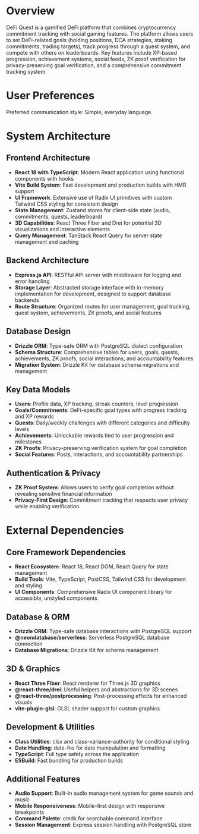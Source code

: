 # Overview

DeFi Quest is a gamified DeFi platform that combines cryptocurrency commitment tracking with social gaming features. The platform allows users to set DeFi-related goals (holding positions, DCA strategies, staking commitments, trading targets), track progress through a quest system, and compete with others on leaderboards. Key features include XP-based progression, achievement systems, social feeds, ZK proof verification for privacy-preserving goal verification, and a comprehensive commitment tracking system.

# User Preferences

Preferred communication style: Simple, everyday language.

# System Architecture

## Frontend Architecture
- **React 18 with TypeScript**: Modern React application using functional components with hooks
- **Vite Build System**: Fast development and production builds with HMR support
- **UI Framework**: Extensive use of Radix UI primitives with custom Tailwind CSS styling for consistent design
- **State Management**: Zustand stores for client-side state (audio, commitments, quests, leaderboard)
- **3D Capabilities**: React Three Fiber and Drei for potential 3D visualizations and interactive elements
- **Query Management**: TanStack React Query for server state management and caching

## Backend Architecture
- **Express.js API**: RESTful API server with middleware for logging and error handling
- **Storage Layer**: Abstracted storage interface with in-memory implementation for development, designed to support database backends
- **Route Structure**: Organized routes for user management, goal tracking, quest system, achievements, ZK proofs, and social features

## Database Design
- **Drizzle ORM**: Type-safe ORM with PostgreSQL dialect configuration
- **Schema Structure**: Comprehensive tables for users, goals, quests, achievements, ZK proofs, social interactions, and accountability features
- **Migration System**: Drizzle Kit for database schema migrations and management

## Key Data Models
- **Users**: Profile data, XP tracking, streak counters, level progression
- **Goals/Commitments**: DeFi-specific goal types with progress tracking and XP rewards
- **Quests**: Daily/weekly challenges with different categories and difficulty levels
- **Achievements**: Unlockable rewards tied to user progression and milestones
- **ZK Proofs**: Privacy-preserving verification system for goal completion
- **Social Features**: Posts, interactions, and accountability partnerships

## Authentication & Privacy
- **ZK Proof System**: Allows users to verify goal completion without revealing sensitive financial information
- **Privacy-First Design**: Commitment tracking that respects user privacy while enabling verification

# External Dependencies

## Core Framework Dependencies
- **React Ecosystem**: React 18, React DOM, React Query for state management
- **Build Tools**: Vite, TypeScript, PostCSS, Tailwind CSS for development and styling
- **UI Components**: Comprehensive Radix UI component library for accessible, unstyled components

## Database & ORM
- **Drizzle ORM**: Type-safe database interactions with PostgreSQL support
- **@neondatabase/serverless**: Serverless PostgreSQL database connection
- **Database Migrations**: Drizzle Kit for schema management

## 3D & Graphics
- **React Three Fiber**: React renderer for Three.js 3D graphics
- **@react-three/drei**: Useful helpers and abstractions for 3D scenes
- **@react-three/postprocessing**: Post-processing effects for enhanced visuals
- **vite-plugin-glsl**: GLSL shader support for custom graphics

## Development & Utilities
- **Class Utilities**: clsx and class-variance-authority for conditional styling
- **Date Handling**: date-fns for date manipulation and formatting
- **TypeScript**: Full type safety across the application
- **ESBuild**: Fast bundling for production builds

## Additional Features
- **Audio Support**: Built-in audio management system for game sounds and music
- **Mobile Responsiveness**: Mobile-first design with responsive breakpoints
- **Command Palette**: cmdk for searchable command interface
- **Session Management**: Express session handling with PostgreSQL store
